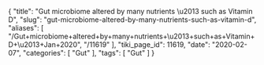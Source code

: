 {
    "title": "Gut microbiome altered by many nutrients \u2013 such as Vitamin D",
    "slug": "gut-microbiome-altered-by-many-nutrients-such-as-vitamin-d",
    "aliases": [
        "/Gut+microbiome+altered+by+many+nutrients+\u2013+such+as+Vitamin+D+\u2013+Jan+2020",
        "/11619"
    ],
    "tiki_page_id": 11619,
    "date": "2020-02-07",
    "categories": [
        "Gut"
    ],
    "tags": [
        "Gut"
    ]
}